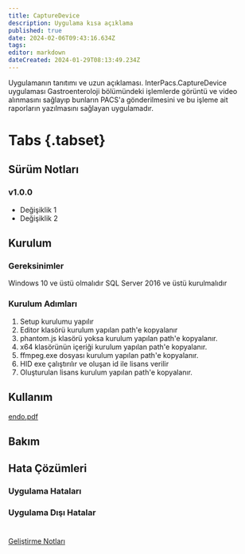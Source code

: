 ```yaml
---
title: CaptureDevice
description: Uygulama kısa açıklama
published: true
date: 2024-02-06T09:43:16.634Z
tags: 
editor: markdown
dateCreated: 2024-01-29T08:13:49.234Z
---
```


Uygulamanın tanıtımı ve uzun açıklaması.
InterPacs.CaptureDevice uygulaması Gastroenteroloji bölümündeki işlemlerde görüntü ve video alınmasını sağlayıp bunların PACS'a gönderilmesini ve bu işleme ait raporların yazılmasını sağlayan uygulamadır.
# Tabs {.tabset}
## Sürüm Notları
### v1.0.0
- Değişiklik 1
- Değişiklik 2



## Kurulum



### Gereksinimler
Windows 10 ve üstü olmalıdır
SQL Server 2016 ve üstü kurulmalıdır

### Kurulum Adımları
1. Setup kurulumu yapılır
2. Editor klasörü kurulum yapılan path'e kopyalanır
3. phantom.js klasörü yoksa kurulum yapılan path'e kopyalanır.
4. x64 klasörünün içeriği kurulum yapılan path'e kopyalanır.
5. ffmpeg.exe dosyası kurulum yapılan path'e kopyalanır.
6. HID exe çalıştırılır ve oluşan id ile lisans verilir
7. Oluşturulan lisans kurulum yapılan path'e kopyalanır.


## Kullanım

[endo.pdf](/endo.pdf)

## Bakım

## Hata Çözümleri

### Uygulama Hataları


### Uygulama Dışı Hatalar

#

[Geliştirme Notları](/Gelistirme/Uygulama-Adi)